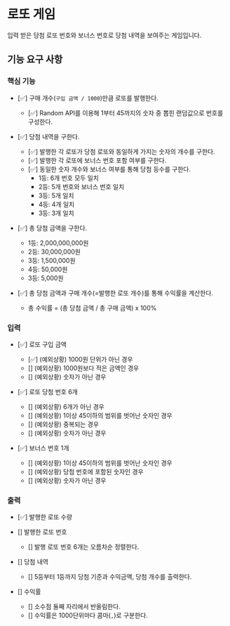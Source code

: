 # 로또 게임

입력 받은 당첨 로또 번호와 보너스 번호로 당첨 내역을 보여주는 게임입니다.

## 기능 요구 사항

### 핵심 기능

- [✅] 구매 개수(`구입 금액 / 1000`)만큼 로또를 발행한다.

  - [✅] Random API를 이용해 1부터 45까지의 숫자 중 뽑힌 랜덤값으로 번호를 구성한다.

- [✅] 당첨 내역을 구한다.

  - [✅] 발행한 각 로또가 당첨 로또와 동일하게 가지는 숫자의 개수를 구한다.
  - [✅] 발행한 각 로또에 보너스 번호 포함 여부를 구한다.
  - [✅] 동일한 숫자 개수와 보너스 여부를 통해 당첨 등수를 구한다.
    - 1등: 6개 번호 모두 일치
    - 2등: 5개 번호와 보너스 번호 일치
    - 3등: 5개 일치
    - 4등: 4개 일치
    - 3등: 3개 일치

- [✅] 총 당첨 금액을 구한다.

  - 1등: 2,000,000,000원
  - 2등: 30,000,000원
  - 3등: 1,500,000원
  - 4등: 50,000원
  - 3등: 5,000원

- [✅] 총 당첨 금액과 구매 개수(=발행한 로또 개수)를 통해 수익률을 계산한다.

  - 총 수익률 = (총 당첨 금액 / 총 구매 금액) x 100%

### 입력

- [✅] 로또 구입 금액

  - [✅] (예외상황) 1000원 단위가 아닌 경우
  - [] (예외상황) 1000원보다 적은 금액인 경우
  - [] (예외상황) 숫자가 아닌 경우

- [✅] 로또 당첨 번호 6개

  - [] (예외상황) 6개가 아닌 경우
  - [] (예외상황) 1이상 45이하의 범위를 벗어난 숫자인 경우
  - [] (예외상황) 중복되는 경우
  - [] (예외상황) 숫자가 아닌 경우

- [✅] 보너스 번호 1개
  - [] (예외상황) 1이상 45이하의 범위를 벗어난 숫자인 경우
  - [] (예외상황) 당첨 번호에 포함된 숫자인 경우
  - [] (예외상황) 숫자가 아닌 경우

### 출력

- [✅] 발행한 로또 수량

- [] 발행한 로또 번호

  - [] 발행 로또 번호 6개는 오름차순 정렬한다.

- [] 당첨 내역

  - [] 5등부터 1등까지 당첨 기준과 수익금액, 당첨 개수를 출력한다.

- [] 수익률
  - [] 소수점 둘째 자리에서 반올림한다.
  - [] 수익률은 1000단위마다 콤마(`,`)로 구분한다.
